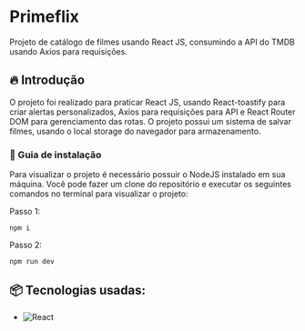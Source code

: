 # Primeflix

Projeto de catálogo de filmes usando React JS, consumindo a API do TMDB usando Axios para requisições.

## 🔥 Introdução

O projeto foi realizado para praticar React JS, usando React-toastify para criar alertas personalizados, Axios para requisições para API e React Router DOM para gerenciamento das rotas. O projeto possui um sistema de salvar filmes, usando o local storage do navegador para armazenamento.

### 🔨 Guia de instalação

Para visualizar o projeto é necessário possuir o NodeJS instalado em sua máquina. Você pode fazer um clone do repositório e executar os seguintes comandos no terminal para visualizar o projeto:

Passo 1:
```
npm i
```
Passo 2:
```
npm run dev
```

## 📦 Tecnologias usadas:

* ![React](https://img.shields.io/badge/react-%2320232a.svg?style=for-the-badge&logo=react&logoColor=%2361DAFB)
